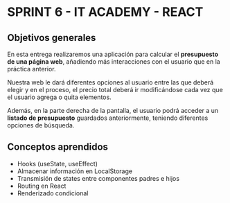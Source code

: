 # SPRINT 6 - IT ACADEMY - REACT

## Objetivos generales
En esta entrega realizaremos una aplicación para calcular el **presupuesto de una página web**, añadiendo más interacciones con el usuario que en la práctica anterior.
 
Nuestra web le dará diferentes opciones al usuario entre las que deberá elegir y en el proceso, el precio total deberá ir modificándose cada vez que el usuario agrega o quita elementos.

Además, en la parte derecha de la pantalla, el usuario podrá acceder a un **listado de presupuesto**  guardados anteriormente, teniendo diferentes opciones de búsqueda. 

## Conceptos aprendidos
* Hooks (useState, useEffect)
* Almacenar información en LocalStorage
* Transmisión de states entre componentes padres e hijos
* Routing en React
* Renderizado condicional
